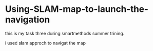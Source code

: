 # Using-SLAM-map-to-launch-the-navigation



this is my task three during smartmethods summer trining.

i used slam approch to navigat the map 
